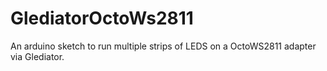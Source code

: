 # GlediatorOctoWs2811
An arduino sketch to run multiple strips of LEDS on a OctoWS2811 adapter via Glediator.
